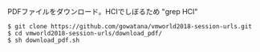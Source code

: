 PDFファイルをダウンロード。HCIでしぼるため "grep HCI"

```
$ git clone https://github.com/gowatana/vmworld2018-session-urls.git
$ cd vmworld2018-session-urls/download_pdf/
$ sh download_pdf.sh
```
